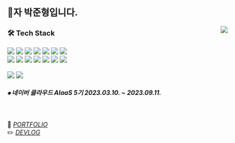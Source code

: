 ## 🐾자 박준형입니다.

<div>
   <img align='right' src="http://mazassumnida.wtf/api/v2/generate_badge?boj=pjh8616">
</div>

<div align='left'><h3><b>🛠 Tech Stack </b></h3>


   
<img src="https://img.shields.io/badge/JAVA-007396?style=flat-square&logo=Java&logoColor=white">
<img src="https://img.shields.io/badge/SpringBoot-79A84?logo=SpringBoot&logoColor=white">
<img src="https://img.shields.io/badge/MySQL-4479A1?style=flat-square&logo=MySQL&logoColor=white"/>
<img src="https://img.shields.io/badge/Oracle-F80000?style=flat-square&logo=Oracle&logoColor=white"/>
<img src="https://img.shields.io/badge/Python-3776AB?style=flat-square&logo=Python&logoColor=white"/>
<img src="https://img.shields.io/badge/Flask-A8503D?style=flat-square&logo=Flask&logoColor=white"/>
<img src="https://img.shields.io/badge/Linux-FCC624?style=flat-square&logo=Linux&logoColor=black"/><br>
<img src="https://img.shields.io/badge/NCP-GR?style=flat-square&logo=Naver&logoColor=white" >
<img src="https://img.shields.io/badge/React-61DBFB?style=flat-square&logo=React&logoColor=white">
<img src="https://img.shields.io/badge/YOLO-yellow?style=flat-square&logo=SVG&logoColor=white">
<img src="https://img.shields.io/badge/colab-orange?style=flat-square&logo=Google&logoColor=white">
<img src="https://img.shields.io/badge/node.js-339933?style=flat-square&logo=Node.js&logoColor=white">
<img src="https://img.shields.io/badge/express-000000?style=flat-square&logo=express&logoColor=white">
<img src="https://img.shields.io/badge/webRTC-123456?style=flat-square&logo=webRTC&logoColor=white"><br><br>
<img src="https://img.shields.io/badge/Docker-2496ED?style=flat-square&logo=Docker&logoColor=white">
<img src="https://img.shields.io/badge/Jenkins-D24939?style=flat-square&logo=Jenkins&logoColor=white">
</p>
</div>

  <h5> ⦁ 네이버 클라우드 AIaaS 5기 2023.03.10. ~ 2023.09.11. </h5>




<br>

🎈 <I>[PORTFOLIO](https://indecisive-waltz-b8d.notion.site/JunHyeong-Park-f9343ffdbcfd4bc2ad167111706f13d4?pvs=4)</I>      
✏️ <I>[DEVLOG](https://parkseryu.tistory.com/)</I>    
